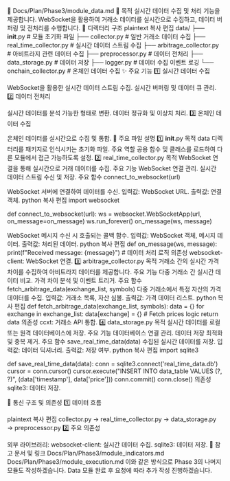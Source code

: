 📁 Docs/Plan/Phase3/module_data.md
📌 목적
실시간 데이터 수집 및 처리 기능을 제공합니다.
WebSocket을 활용하여 거래소 데이터를 실시간으로 수집하고, 데이터 버퍼링 및 전처리를 수행합니다.
📁 디렉터리 구조
plaintext
복사
편집
data/
├── __init__.py                # 모듈 초기화 파일
├── collector.py               # 일반 거래소 데이터 수집
├── real_time_collector.py     # 실시간 데이터 스트림 수집
├── arbitrage_collector.py     # 아비트라지 관련 데이터 수집
├── preprocessor.py            # 데이터 전처리
├── data_storage.py            # 데이터 저장
├── logger.py                  # 데이터 수집 이벤트 로깅
└── onchain_collector.py       # 온체인 데이터 수집
✨ 주요 기능
1️⃣ 실시간 데이터 수집

WebSocket을 활용한 실시간 데이터 스트림 수집.
실시간 버퍼링 및 데이터 큐 관리.
2️⃣ 데이터 전처리

실시간 데이터를 분석 가능한 형태로 변환.
데이터 정규화 및 이상치 처리.
3️⃣ 온체인 데이터 수집

온체인 데이터를 실시간으로 수집 및 통합.
📄 주요 파일 설명
1️⃣ __init__.py
목적
data 디렉터리를 패키지로 인식시키는 초기화 파일.
주요 역할
공용 함수 및 클래스를 로드하여 다른 모듈에서 접근 가능하도록 설정.
2️⃣ real_time_collector.py
목적
WebSocket 연결을 통해 실시간으로 거래 데이터를 수집.
주요 기능
WebSocket 연결 관리.
실시간 데이터 스트림 수신 및 저장.
주요 함수
connect_to_websocket(url)

WebSocket 서버에 연결하여 데이터를 수신.
입력값: WebSocket URL.
출력값: 연결 객체.
python
복사
편집
import websocket

def connect_to_websocket(url):
    ws = websocket.WebSocketApp(url, on_message=on_message)
    ws.run_forever()
on_message(ws, message)

WebSocket 메시지 수신 시 호출되는 콜백 함수.
입력값: WebSocket 객체, 메시지 데이터.
출력값: 처리된 데이터.
python
복사
편집
def on_message(ws, message):
    print(f"Received message: {message}")
    # 데이터 처리 로직
의존성
websocket-client: WebSocket 연결.
3️⃣ arbitrage_collector.py
목적
거래소 간의 실시간 가격 차이를 수집하여 아비트라지 데이터를 제공합니다.
주요 기능
다중 거래소 간 실시간 데이터 비교.
가격 차이 분석 및 이벤트 트리거.
주요 함수
fetch_arbitrage_data(exchange_list, symbols)
다중 거래소에서 특정 자산의 가격 데이터를 수집.
입력값: 거래소 목록, 자산 심볼.
출력값: 가격 데이터 리스트.
python
복사
편집
def fetch_arbitrage_data(exchange_list, symbols):
    data = {}
    for exchange in exchange_list:
        data[exchange] = {}  # Fetch prices logic
    return data
의존성
ccxt: 거래소 API 통합.
4️⃣ data_storage.py
목적
실시간 데이터를 로컬 또는 원격 데이터베이스에 저장.
주요 기능
데이터베이스 연결 관리.
데이터 저장 최적화 및 중복 제거.
주요 함수
save_real_time_data(data)
수집된 실시간 데이터를 저장.
입력값: 데이터 딕셔너리.
출력값: 저장 여부.
python
복사
편집
import sqlite3

def save_real_time_data(data):
    conn = sqlite3.connect('real_time_data.db')
    cursor = conn.cursor()
    cursor.execute("INSERT INTO data_table VALUES (?, ?)", (data['timestamp'], data['price']))
    conn.commit()
    conn.close()
의존성
sqlite3: 데이터 저장.

🔗 통신 구조 및 의존성
1️⃣ 데이터 흐름

plaintext
복사
편집
collector.py → real_time_collector.py → data_storage.py → preprocessor.py
2️⃣ 주요 의존성

외부 라이브러리:
websocket-client: 실시간 데이터 수집.
sqlite3: 데이터 저장.
📘 참고 문서 및 링크
Docs/Plan/Phase3/module_indicators.md
Docs/Plan/Phase3/module_execution.md
이와 같은 방식으로 Phase 3의 나머지 모듈도 작성하겠습니다. Data 모듈 완료 후 요청에 따라 추가 작성 진행하겠습니다.